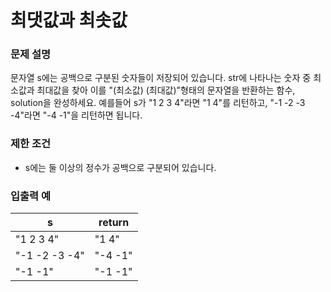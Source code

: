 최댓값과 최솟값
===
### 문제 설명
문자열 s에는 공백으로 구분된 숫자들이 저장되어 있습니다. str에 나타나는 숫자 중 최소값과 최대값을 찾아 이를 "(최소값) (최대값)"형태의 문자열을 반환하는 함수, solution을 완성하세요.
예를들어 s가 "1 2 3 4"라면 "1 4"를 리턴하고, "-1 -2 -3 -4"라면 "-4 -1"을 리턴하면 됩니다.

### 제한 조건
+ s에는 둘 이상의 정수가 공백으로 구분되어 있습니다.
### 입출력 예
|s	|return|
|---|---|
|"1 2 3 4"	|"1 4"|
|"-1 -2 -3 -4"	|"-4 -1"|
|"-1 -1"	|"-1 -1"|